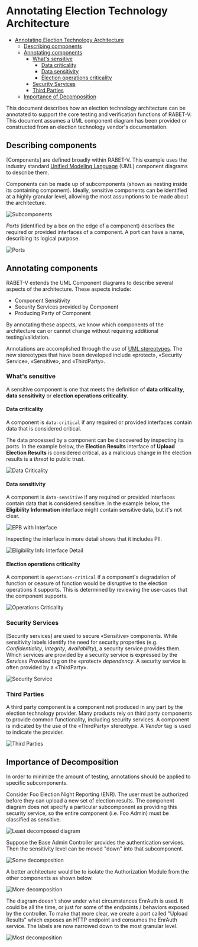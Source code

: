# Annotating Election Technology Architecture

<!-- TOC -->

- [Annotating Election Technology Architecture](#annotating-election-technology-architecture)
    - [Describing components](#describing-components)
    - [Annotating components](#annotating-components)
        - [What's sensitive](#whats-sensitive)
            - [Data criticality](#data-criticality)
            - [Data sensitivity](#data-sensitivity)
            - [Election operations criticality](#election-operations-criticality)
        - [Security Services](#security-services)
        - [Third Parties](#third-parties)
    - [Importance of Decomposition](#importance-of-decomposition)

<!-- /TOC -->

This document describes how an election technology architecture can be annotated to support the core testing and verification functions of RABET-V. This document assumes a UML component diagram has been provided or constructed from an election technology vendor's documentation.

## Describing components

[Components] are defined broadly within RABET-V. This example uses the industry standard [Unified Modeling Language](https://www.omg.org/spec/UML/) (UML) component diagrams to describe them.

Components can be made up of subcomponents (shown as nesting inside its containing component). Ideally, sensitive components can be identified at a highly granular level, allowing the most assumptions to be made about the architecture.

![Subcomponents](./images/subcomponents.svg)

*Ports* (identified by a box on the edge of a component) describes the required or provided interfaces of a component. A port can have a name, describing its logical purpose.

![Ports](./images/subcomponents.svg)

## Annotating components

RABET-V extends the UML Component diagrams to describe several aspects of the architecture. These aspects include:

- Component Sensitivity
- Security Services provided by Component
- Producing Party of Component

By annotating these aspects, we know which components of the architecture can or cannot change without requiring additional testing/validation.

Annotations are accomplished through the use of [UML stereotypes](https://en.wikipedia.org/wiki/Stereotype_(UML)). The new stereotypes that have been developed include «protect», «Security Service», «Sensitive», and «ThirdParty».

### What's sensitive

A sensitive component is one that meets the definition of **data criticality**, **data sensitivity** or **election operations criticality**.

#### Data criticality

A component is `data-critical` if any required or provided interfaces contain data that is considered critical.

The data processed by a component can be discovered by inspecting its ports. In the example below, the **Election Results** interface of **Upload Election Results** is considered critical, as a malicious change in the election results is a *threat* to public trust.

![Data Criticality](./images/sensitive_err.svg)

#### Data sensitivity

A component is `data-sensitive` if any required or provided interfaces contain data that is considered sensitive. In the example below, the **Eligibility Information** interface might contain sensitive data, but it's not clear.

![EPB with Interface](./images/sensitive_epb.svg)

 Inspecting the interface in more detail shows that it includes PII.

![Eligibility Info Interface Detail](./images/sensitive_epb_class.svg)

#### Election operations criticality

A component is `operations-critical` if a component's degradation of function or ceasure of function would be disruptive to the election operations it supports. This is determined by reviewing the use-cases that the component supports.

![Operations Criticality](./images/operation_criticality.svg)

### Security Services

[Security services] are used to secure «Sensitive» components. While sensitivity labels identify the need for security properties (e.g. *Confidentiality*, *Integrity*, *Availability*), a security service provides them. Which services are provided by a security service is expressed by the *Services Provided* tag on the «protect» *dependency*. A security service is often provided by a «ThirdParty».

![Security Service](./images/security_service.svg)

### Third Parties

A third party component is a component not produced in any part by the election technology provider. Many products rely on third party components to provide common functionality, including security services. A component is indicated by the use of the «ThirdParty» stereotype. A *Vendor* tag is used to indicate the provider.

![Third Parties](./images/third_party.svg)

## Importance of Decomposition

In order to minimize the amount of testing, annotations should be applied to specific subcomponents.

Consider Foo Election Night Reporting (ENR). The user must be authorized before they can upload a new set of election results. The component diagram does not specify a particular subcomponent as providing this security service, so the entire component (i.e. Foo Admin) must be classified as sensitive.

![Least decomposed diagram](./images/decompose_least.svg)

Suppose the Base Admin Controller provides the authentication services. Then the sensitivity level can be moved "down" into that subcomponent.

![Some decomposition](./images/decompose_mid.svg)

A better architecture would be to isolate the Authorization Module from the other components as shown below.

![More decomposition](./images/decompose_mid_high.svg)

The diagram doesn't show under what circumstances EnrAuth is used. It could be all the time, or just for some of the endpoints / behaviors exposed by the controller. To make that more clear, we create a port called "Upload Results" which exposes an HTTP endpoint and consumes the EnrAuth service. The labels are now narrowed down to the most granular level.

![Most decomposition](./images/decompose_high.svg)
